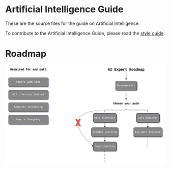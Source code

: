 # Artificial Intelligence Guide

These are the source files for the guide on Artificial Intelligence.

To contribute to the Artificial Intelligence Guide, please read the
[style guide](https://www.tensorflow.org/community/contribute/docs_style).

# Roadmap

<div align='center'>
  <img src='docs/__design__/media/Introduction.jpg' />
</div>
